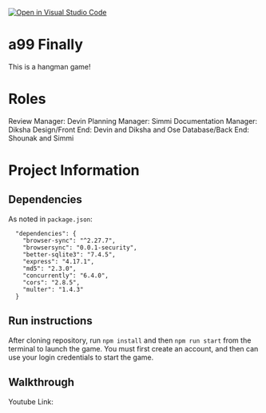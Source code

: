 [![Open in Visual Studio Code](https://classroom.github.com/assets/open-in-vscode-f059dc9a6f8d3a56e377f745f24479a46679e63a5d9fe6f495e02850cd0d8118.svg)](https://classroom.github.com/online_ide?assignment_repo_id=6394199&assignment_repo_type=AssignmentRepo)
# a99 Finally

This is a hangman game!

# Roles
Review Manager: Devin
Planning Manager: Simmi
Documentation Manager: Diksha
Design/Front End: Devin and Diksha and Ose
Database/Back End: Shounak and Simmi

# Project Information

## Dependencies
As noted in `package.json`: 

```
  "dependencies": {
    "browser-sync": "^2.27.7",
    "browsersync": "0.0.1-security",
    "better-sqlite3": "7.4.5",
    "express": "4.17.1",
    "md5": "2.3.0",
    "concurrently": "6.4.0",
    "cors": "2.8.5",
    "multer": "1.4.3"
  }
```

## Run instructions
After cloning repository, run `npm install` and then `npm run start` from the terminal to launch the game. You must first create an account, and then can use your login credentials to start the game.

## Walkthrough
Youtube Link:
